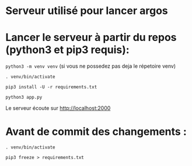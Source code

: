 # Serveur utilisé pour lancer argos

# Lancer le serveur à partir du repos (python3 et pip3 requis): 
`python3 -m venv venv` (si vous ne possedez pas deja le répetoire venv)

`. venv/bin/activate`

`pip3 install -U -r requirements.txt`

`python3 app.py`

Le serveur écoute sur [http://localhost:2000](http://localhost:2000)


# Avant de commit des changements : 
`. venv/bin/activate`

`pip3 freeze > requirements.txt`